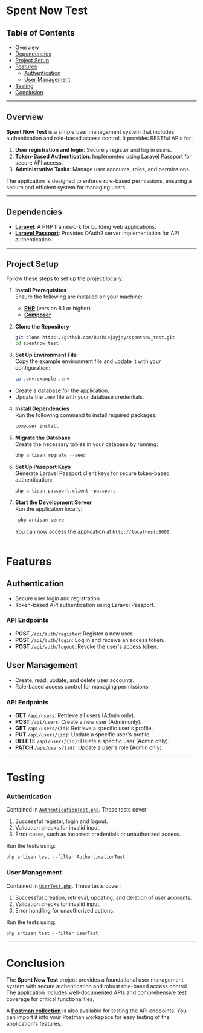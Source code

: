 # Spent Now Test

## Table of Contents

-   [Overview](#overview)
-   [Dependencies](#dependencies)
-   [Project Setup](#project-setup)
-   [Features](#features)
    -   [Authentication](#authentication)
    -   [User Management](#user-management)
-   [Testing](#testing)
-   [Conclusion](#conclusion)

---

## Overview

**Spent Now Test** is a simple user management system that includes authentication and role-based access control. It provides RESTful APIs for:

1. **User registration and login**: Securely register and log in users.
2. **Token-Based Authentication**: Implemented using Laravel Passport for secure API access.
3. **Administrative Tasks**: Manage user accounts, roles, and permissions.

The application is designed to enforce role-based permissions, ensuring a secure and efficient system for managing users.

---

## Dependencies

-   **[Laravel](https://laravel.com/docs/11.x)**: A PHP framework for building web applications.
-   **[Laravel Passport](https://laravel.com/docs/11.x/passport)**: Provides OAuth2 server implementation for API authentication.

---

## Project Setup

Follow these steps to set up the project locally:

1. **Install Prerequisites**  
   Ensure the following are installed on your machine:

    - **[PHP](https://www.php.net/downloads)** (version 8.1 or higher)
    - **[Composer](https://getcomposer.org/download/)**

2. **Clone the Repository**

    ```bash
    git clone https://github.com/Ruthiejayjay/spentnow_test.git
    cd spentnow_test

    ```

3. **Set Up Environment File**  
   Copy the example environment file and update it with your configuration:
    ```bash
    cp .env.example .env
    ```

-   Create a database for the application.
-   Update the `.env` file with your database credentials.

4. **Install Dependencies**  
   Run the following command to install required packages:

    ```php
    composer install
    ```

5. **Migrate the Database**  
   Create the necessary tables in your database by running:
    ```php
    php artisan migrate --seed
    ```
6. **Set Up Passport Keys**  
   Generate Laravel Passport client keys for secure token-based authentication:
    ```php
    php artisan passport:client –passport
    ```
7. **Start the Development Server**  
   Run the application locally:
    ```php
     php artisan serve
    ```
    You can now access the application at `http://localhost:8000`.

---

# Features

## **Authentication**

-   Secure user login and registration
-   Token-based API authentication using Laravel Passport.

### API Endpoints

-   **POST** `/api/auth/register`: Register a new user.
-   **POST** `/api/auth/login`: Log in and receive an access token.
-   **POST** `/api/auth/logout`: Revoke the user's access token.

## **User Management**

-   Create, read, update, and delete user accounts.
-   Role-based access control for managing permissions.

### API Endpoints

-   **GET** `/api/users`: Retrieve all users (Admin only).
-   **POST** `/api/users`: Create a new user (Admin only).
-   **GET** `/api/users/{id}`: Retrieve a specific user's profile.
-   **PUT** `/api/users/{id}`: Update a specific user's profile.
-   **DELETE** `/api/users/{id}`: Delete a specific user (Admin only).
-   **PATCH** `/api/users/{id}`: Update a user's role (Admin only).

---

# Testing

### Authentication

Contained in [`AuthenticationTest.php`](tests\Feature\AuthenticationTest.php). These tests cover:

1. Successful register, login and logout.
2. Validation checks for invalid input.
3. Error cases, such as incorrect credentials or unauthorized access.

Run the tests using:
```php
php artisan test --filter AuthenticationTest
```

### User Management

Contained in [`UserTest.php`](tests\Feature\UserTest.php). These tests cover:

1. Successful creation, retrieval, updating, and deletion of user accounts.
2. Validation checks for invalid input.
3. Error handling for unauthorized actions.

Run the tests using:
```php
php artisan test --filter UserTest
```

---

# Conclusion

The **Spent Now Test** project provides a foundational user management system with secure authentication and robust role-based access control. The application includes well-documented APIs and comprehensive test coverage for critical functionalities.

A **[Postman collection](Spent-Now.postman_collection.json)** is also available for testing the API endpoints. You can import it into your Postman workspace for easy testing of the application's features.
